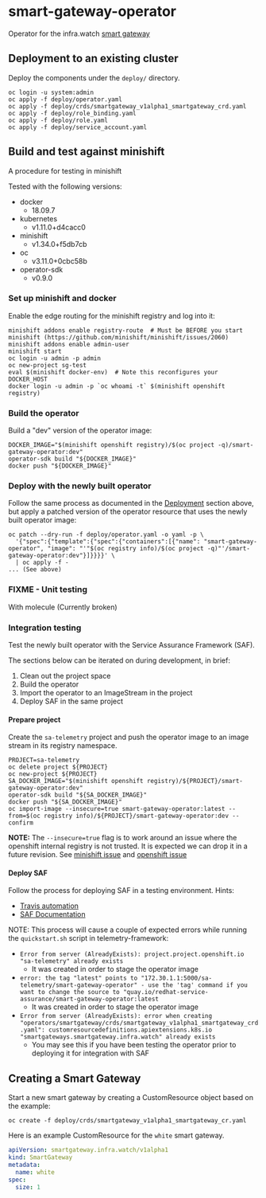 # smart-gateway-operator

Operator for the infra.watch [smart gateway](https://github.com/redhat-service-assurance/smart-gateway)

## Deployment to an existing cluster

Deploy the components under the `deploy/` directory.

```shell
oc login -u system:admin
oc apply -f deploy/operator.yaml
oc apply -f deploy/crds/smartgateway_v1alpha1_smartgateway_crd.yaml
oc apply -f deploy/role_binding.yaml
oc apply -f deploy/role.yaml
oc apply -f deploy/service_account.yaml
```

## Build and test against minishift

A procedure for testing in minishift

Tested with the following versions:
* docker
  * 18.09.7
* kubernetes 
  * v1.11.0+d4cacc0
* minishift 
  * v1.34.0+f5db7cb
* oc
  * v3.11.0+0cbc58b
* operator-sdk
  * v0.9.0

### Set up minishift and docker

Enable the edge routing for the minishift registry and log into it:

```shell
minishift addons enable registry-route  # Must be BEFORE you start minishift (https://github.com/minishift/minishift/issues/2060)
minishift addons enable admin-user
minishift start
oc login -u admin -p admin
oc new-project sg-test
eval $(minishift docker-env)  # Note this reconfigures your DOCKER_HOST
docker login -u admin -p `oc whoami -t` $(minishift openshift registry)
```

### Build the operator

Build a "dev" version of the operator image:

```shell
DOCKER_IMAGE="$(minishift openshift registry)/$(oc project -q)/smart-gateway-operator:dev"
operator-sdk build "${DOCKER_IMAGE}"
docker push "${DOCKER_IMAGE}"
```

### Deploy with the newly built operator

Follow the same process as documented in the [Deployment](#Deployment) section
above, but apply a patched version of the operator resource that uses the newly
built
operator image:

```shell
oc patch --dry-run -f deploy/operator.yaml -o yaml -p \
  '{"spec":{"template":{"spec":{"containers":[{"name": "smart-gateway-operator", "image": "'"$(oc registry info)/$(oc project -q)"'/smart-gateway-operator:dev"}]}}}}' \
  | oc apply -f -
... (See above)
```

### FIXME - Unit testing

With molecule (Currently broken)

### Integration testing

Test the newly built operator with the Service Assurance Framework (SAF).

The sections below can be iterated on during development, in brief:

1. Clean out the project space
1. Build the operator
1. Import the operator to an ImageStream in the project
1. Deploy SAF in the same project

#### Prepare project

Create the `sa-telemetry` project and push the operator image to an image stream
in its registry namespace.

```shell
PROJECT=sa-telemetry
oc delete project ${PROJECT}
oc new-project ${PROJECT}
SA_DOCKER_IMAGE="$(minishift openshift registry)/${PROJECT}/smart-gateway-operator:dev"
operator-sdk build "${SA_DOCKER_IMAGE}"
docker push "${SA_DOCKER_IMAGE}"
oc import-image --insecure=true smart-gateway-operator:latest --from=$(oc registry info)/${PROJECT}/smart-gateway-operator:dev --confirm
```

**NOTE:** The `--insecure=true` flag is to work around an issue where the
openshift internal registry is not trusted. It is expected we can drop it
in a future revision. See [minishift issue](https://github.com/minishift/minishift/issues/2544)
and [openshift issue](https://github.com/openshift/origin/issues/20604)

#### Deploy SAF

Follow the process for deploying SAF in a testing environment. Hints:

* [Travis automation](https://github.com/redhat-service-assurance/telemetry-framework/blob/master/.travis.yml#L12)
* [SAF Documentation](https://github.com/redhat-service-assurance/telemetry-framework/blob/master/deploy/README.md#quickstart-minishift)

NOTE: This process will cause a couple of expected errors while running the
`quickstart.sh` script in telemetry-framework:

* `Error from server (AlreadyExists): project.project.openshift.io "sa-telemetry" already exists`
  * It was created in order to stage the operator image
* `error: the tag "latest" points to "172.30.1.1:5000/sa-telemetry/smart-gateway-operator" - use the 'tag' command if you want to change the source to "quay.io/redhat-service-assurance/smart-gateway-operator:latest`
  * It was created in order to stage the operator image
* `Error from server (AlreadyExists): error when creating "operators/smartgateway/crds/smartgateway_v1alpha1_smartgateway_crd.yaml": customresourcedefinitions.apiextensions.k8s.io "smartgateways.smartgateway.infra.watch" already exists`
  * You may see this if you have been testing the operator prior to deploying it
    for integration with SAF

## Creating a Smart Gateway

Start a new smart gateway by creating a CustomResource object
based on the example:

```shell
oc create -f deploy/crds/smartgateway_v1alpha1_smartgateway_cr.yaml
```

Here is an example CustomResource for the `white` smart gateway.

```yaml
apiVersion: smartgateway.infra.watch/v1alpha1
kind: SmartGateway
metadata:
  name: white
spec:
  size: 1
```
